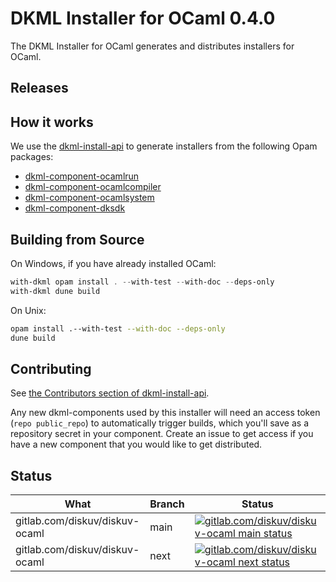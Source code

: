 # DKML Installer for OCaml 0.4.0

The DKML Installer for OCaml generates and distributes installers for OCaml.

## Releases

## How it works

We use the [dkml-install-api](https://diskuv.github.io/dkml-install-api/index.html)
to generate installers from the following Opam packages:

* [dkml-component-ocamlrun](http://github.com/diskuv/dkml-component-ocamlcompiler)
* [dkml-component-ocamlcompiler](http://github.com/diskuv/dkml-component-ocamlcompiler)
* [dkml-component-ocamlsystem](http://github.com/diskuv/dkml-component-ocamlsystem)
* [dkml-component-dksdk](http://gitlab.com/diskuv/dkml-component-dksdk)

## Building from Source

On Windows, if you have already installed OCaml:

```powershell
with-dkml opam install . --with-test --with-doc --deps-only
with-dkml dune build
```

On Unix:

```bash
opam install .--with-test --with-doc --deps-only
dune build
```

## Contributing

See [the Contributors section of dkml-install-api](http://github.com/diskuv/dkml-install-api/contributors/README.md).

Any new dkml-components used by this installer will need an access token
(`repo public_repo`)
to automatically trigger builds, which you'll save as a repository secret
in your component. Create an issue to get access if you have a new
component that you would like to get distributed.

## Status

| What                           | Branch | Status                                                                                                                                                                                             |
| ------------------------------ | ------ | -------------------------------------------------------------------------------------------------------------------------------------------------------------------------------------------------- |
| gitlab.com/diskuv/diskuv-ocaml | main   | [![gitlab.com/diskuv/diskuv-ocaml main status](https://gitlab.com/diskuv/diskuv-ocaml/badges/main/pipeline.svg "legacy diskuv-ocaml main")](https://gitlab.com/diskuv/diskuv-ocaml/-/commits/main) |
| gitlab.com/diskuv/diskuv-ocaml | next   | [![gitlab.com/diskuv/diskuv-ocaml next status](https://gitlab.com/diskuv/diskuv-ocaml/badges/next/pipeline.svg "legacy diskuv-ocaml next")](https://gitlab.com/diskuv/diskuv-ocaml/-/commits/next) |

